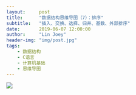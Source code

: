 ```yaml
---
layout:     post
title:      "数据结构思维导图（7）：排序"
subtitle:   "插入、交换、选择、归并、基数、外部排序"
date:       2019-06-07 12:00:00
author:     "Lin Joey"
header-img: "img/post.jpg"
tags:
    - 数据结构
    - C语言
    - 计算机基础
    - 思维导图
---
```


![](https://linjoey-image.oss-cn-beijing.aliyuncs.com/7、排序.png)

